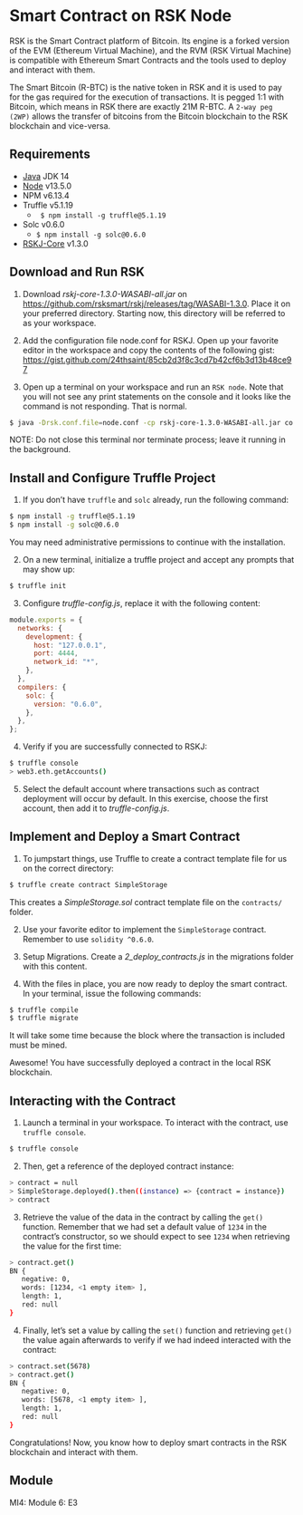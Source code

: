 # Smart Contract on RSK Node
RSK is the Smart Contract platform of Bitcoin. Its engine is a forked version of the EVM (Ethereum Virtual Machine), and the RVM (RSK Virtual Machine) is compatible with Ethereum Smart Contracts and the tools used to deploy and interact with them.

The Smart Bitcoin (R-BTC) is the native token in RSK and it is used to pay for the gas required for the execution of transactions. It is pegged 1:1 with Bitcoin, which means in RSK there are exactly 21M R-BTC. A `2-way peg (2WP)` allows the transfer of bitcoins from the Bitcoin blockchain to the RSK blockchain and vice-versa.

## Requirements
* [Java](https://www.oracle.com/java/technologies/javase-jdk14-downloads.html) 		JDK 14
*	[Node](https://nodejs.org/download/release/v13.5.0/)		v13.5.0
*	NPM		v6.13.4
*	Truffle		v5.1.19		
    * ` $ npm install -g truffle@5.1.19`
*	Solc		v0.6.0		
     * `$ npm install -g solc@0.6.0`
*	[RSKJ-Core](https://github.com/rsksmart/rskj/releases/tag/WASABI-1.3.0) v1.3.0

## Download and Run RSK
1.	Download _rskj-core-1.3.0-WASABI-all.jar_ on https://github.com/rsksmart/rskj/releases/tag/WASABI-1.3.0. Place it on your preferred directory. Starting now, this directory will be referred to as your workspace.

 

2.	Add the configuration file node.conf for RSKJ. Open up your favorite editor in the workspace and copy the contents of the following gist:
https://gist.github.com/24thsaint/85cb2d3f8c3cd7b42cf6b3d13b48ce97

 

3.	Open up a terminal on your workspace and run an `RSK node`. Note that you will not see any print statements on the console and it looks like the command is not responding. That is normal.
```sh
$ java -Drsk.conf.file=node.conf -cp rskj-core-1.3.0-WASABI-all.jar co.rsk.Start
```
NOTE: Do not close this terminal nor terminate process; leave it running in the background.

## Install and Configure Truffle Project
1.	If you don’t have `truffle` and `solc` already, run the following command:
```sh
$ npm install -g truffle@5.1.19
$ npm install -g solc@0.6.0
```
You may need administrative permissions to continue with the installation.

2.	On a new terminal, initialize a truffle project and accept any prompts that may show up:
```sh
$ truffle init
```
3.	Configure _truffle-config.js_, replace it with the following content:
```js
module.exports = {
  networks: {
    development: {
      host: "127.0.0.1",
      port: 4444,
      network_id: "*",
    },
  },
  compilers: {
    solc: {
      version: "0.6.0",
    },
  },
};
```
4.	Verify if you are successfully connected to RSKJ:
```sh
$ truffle console
> web3.eth.getAccounts()
```

5.	Select the default account where transactions such as contract deployment will occur by default. In this exercise, choose the first account, then add it to _truffle-config.js_.
 
## Implement and Deploy a Smart Contract
1.	To jumpstart things, use Truffle to create a contract template file for us on the correct directory:
```sh
$ truffle create contract SimpleStorage
```
This creates a _SimpleStorage.sol_ contract template file on the `contracts/` folder.

2.	Use your favorite editor to implement the `SimpleStorage` contract. Remember to use `solidity ^0.6.0`.
 

3.	Setup Migrations. Create a _2_deploy_contracts.js_ in the migrations folder with this content.

4.	With the files in place, you are now ready to deploy the smart contract. In your terminal, issue the following commands:
```sh
$ truffle compile
$ truffle migrate
```
It will take some time because the block where the transaction is included must be mined.

Awesome! You have successfully deployed a contract in the local RSK blockchain.
 
## Interacting with the Contract
1.	Launch a terminal in your workspace. To interact with the contract, use `truffle console`.
```sh
$ truffle console
```

2.	Then, get a reference of the deployed contract instance:
```sh
> contract = null
> SimpleStorage.deployed().then((instance) => {contract = instance})
> contract
```
3.	Retrieve the value of the data in the contract by calling the `get()` function. Remember that we had set a default value of `1234` in the contract’s constructor, so we should expect to see `1234` when retrieving the value for the first time:
```sh
> contract.get()
BN {
   negative: 0,
   words: [1234, <1 empty item> ],
   length: 1,
   red: null
}
```
 
4.	Finally, let’s set a value by calling the `set()` function and retrieving `get()` the value again afterwards to verify if we had indeed interacted with the contract:
```sh
> contract.set(5678)
> contract.get()
BN {
   negative: 0,
   words: [5678, <1 empty item> ],
   length: 1,
   red: null
}
```
Congratulations! Now, you know how to deploy smart contracts in the RSK blockchain and interact with them. 


## Module
MI4: Module 6: E3
